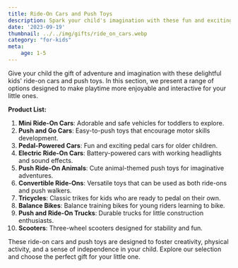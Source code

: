 ```yaml
---
title: Ride-On Cars and Push Toys
description: Spark your child's imagination with these fun and exciting ride-on cars and push toys.
date: '2023-09-19'
thumbnail: ../../img/gifts/ride_on_cars.webp
category: "for-kids"
meta:
    age: 1-5
---
```

Give your child the gift of adventure and imagination with these delightful kids' ride-on cars and push toys. In this section, we present a range of options designed to make playtime more enjoyable and interactive for your little ones.

**Product List:**
1. **Mini Ride-On Cars**: Adorable and safe vehicles for toddlers to explore.
2. **Push and Go Cars**: Easy-to-push toys that encourage motor skills development.
3. **Pedal-Powered Cars**: Fun and exciting pedal cars for older children.
4. **Electric Ride-On Cars**: Battery-powered cars with working headlights and sound effects.
5. **Push Ride-On Animals**: Cute animal-themed push toys for imaginative adventures.
6. **Convertible Ride-Ons**: Versatile toys that can be used as both ride-ons and push walkers.
7. **Tricycles**: Classic trikes for kids who are ready to pedal on their own.
8. **Balance Bikes**: Balance training bikes for young riders learning to bike.
9. **Push and Ride-On Trucks**: Durable trucks for little construction enthusiasts.
10. **Scooters**: Three-wheel scooters designed for stability and fun.

These ride-on cars and push toys are designed to foster creativity, physical activity, and a sense of independence in your child. Explore our selection and choose the perfect gift for your little one.
